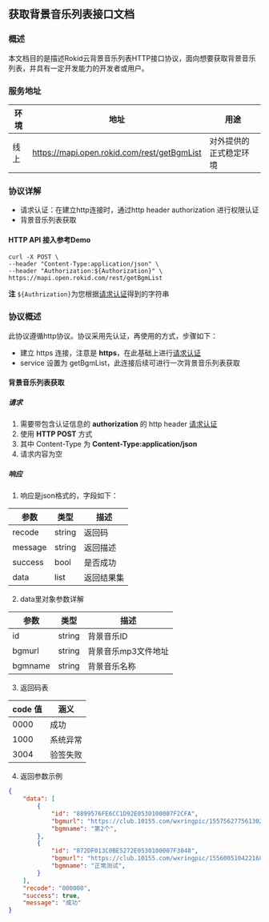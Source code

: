 ## 获取背景音乐列表接口文档

### 概述

本文档目的是描述Rokid云背景音乐列表HTTP接口协议，面向想要获取背景音乐列表，并具有一定开发能力的开发者或用户。


### 服务地址

| 环境 | 地址                                   | 用途                   |
| ---- | -------------------------------------- | ---------------------- |
| 线上 | https://mapi.open.rokid.com/rest/getBgmList     | 对外提供的正式稳定环境 |


### 协议详解

- 请求认证：在建立http连接时，通过http header authorization 进行权限认证
- 背景音乐列表获取

#### HTTP API 接入参考Demo
```shell
curl -X POST \
--header "Content-Type:application/json" \
--header "Authorization:${Authorization}" \
https://mapi.open.rokid.com/rest/getBgmList
```

**注** `${Authrization}`为您根据[请求认证](https://developer.rokid.com/docs/3-ApiReference/mapi-doc/gw-auth-api.html)得到的字符串

### 协议概述

此协议遵循http协议。协议采用先认证，再使用的方式，步骤如下：

* 建立 https 连接，注意是 **https**，在此基础上进行[请求认证](https://developer.rokid.com/docs/3-ApiReference/mapi-doc/gw-auth-api.html)
* service 设置为 getBgmList，此连接后续可进行一次背景音乐列表获取

#### 背景音乐列表获取

##### 请求

1. 需要带包含认证信息的 **authorization** 的 http header [请求认证](https://developer.rokid.com/docs/3-ApiReference/mapi-doc/gw-auth-api.html)
2. 使用 **HTTP POST** 方式
3. 其中 Content-Type 为 **Content-Type:application/json**
4. 请求内容为空

##### 响应

1. 响应是json格式的，字段如下：

| 参数    | 类型     | 描述            |
| ----- | ------ | ------------- |
| recode  | string | 返回码  | 
| message | string | 返回描述 | 
| success | bool   | 是否成功 |
| data    | list   | 返回结果集 |

2. data里对象参数详解

| 参数    | 类型     | 描述            |
| ----- | ------ | ------------- |
| id     | string | 背景音乐ID  | 
| bgmurl | string | 背景音乐mp3文件地址 | 
| bgmname | string | 背景音乐名称 |

3. 返回码表 

| code 值         | 涵义           |
| ----------------- | -------------- |
| 0000           | 成功 |
| 1000           | 系统异常       |
| 3004           | 验签失败 | 

4. 返回参数示例

```json
{
    "data": [
        {
            "id": "8899576FE6CC1D92E0530100007F2CFA",
            "bgmurl": "https://club.10155.com/wxringpic/1557562775613022692.mp3",
            "bgmname": "第2个",
        },
        {
            "id": "872DF013C0BE5272E0530100007F3048",
            "bgmurl": "https://club.10155.com/wxringpic/1556005104221682472.mp3",
            "bgmname": "正常测试",
        }
    ],
    "recode": "000000",
    "success": true,
    "message": "成功"
}
```
